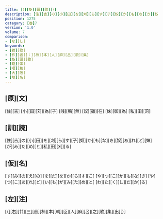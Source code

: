 ```yaml
---
title: [（][旋][頭][歌][）]
description: [住][吉][の][小][田][を][刈][ら][す][子][奴][か][も][な][き][奴][あ][れ][ど][妹][が][み][た][め][と][私][田][刈][る]
position: 1275
category: [巻]7
version: '1.0'
volume: 7
comparison:
- [な][し]
keywords:
- [雑][歌]
- [作][者][：][柿][本][人][麻][呂][歌][集]
- [旋][頭][歌]
- [略][体]
- [唱][和]
- [大][阪]
- [地][名]
---
```


## [原][文]

[住][吉] [小][田][苅][為][子] [賎][鴨][無] [奴][雖][在] [妹][御][為] [私][田][苅]

## [訓][読]

[住][吉][の][小][田][を][刈][ら][す][子][奴][か][も][な][き][奴][あ][れ][ど][妹][が][み][た][め][と][私][田][刈][る]

## [仮][名]

[す][み][の][え][の] [を][だ][を][か][ら][す][こ] [や][つ][こ][か][も][な][き] [や][つ][こ][あ][れ][ど] [い][も][が][み][た][め][と] [わ][た][く][し][だ][か][る]

## [左][注]

[（][右][廿][三][首][柿][本][朝][臣][人][麻][呂][之][歌][集][出][）]

